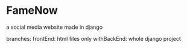 # FameNow
a social media website made in django


branches:
frontEnd: html files only
withBackEnd: whole django project
